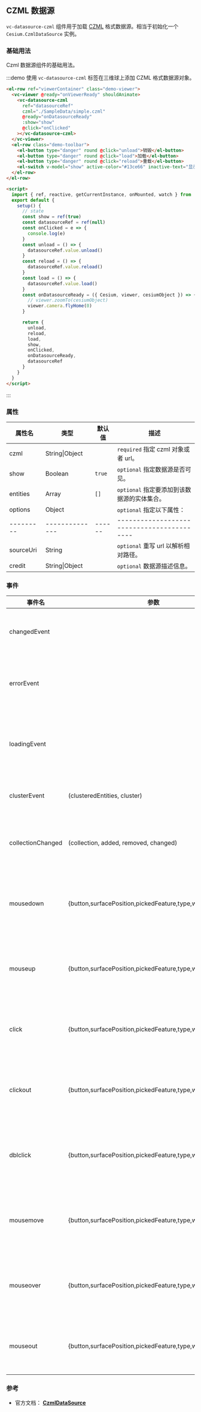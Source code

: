 ## CZML 数据源

`vc-datasource-czml` 组件用于加载 [CZML](https://github.com/AnalyticalGraphicsInc/czml-writer/wiki/CZML-Guide) 格式数据源。相当于初始化一个 `Cesium.CzmlDataSource` 实例。

### 基础用法

Czml 数据源组件的基础用法。

:::demo 使用 `vc-datasource-czml` 标签在三维球上添加 CZML 格式数据源对象。

```html
<el-row ref="viewerContainer" class="demo-viewer">
  <vc-viewer @ready="onViewerReady" shouldAnimate>
    <vc-datasource-czml
      ref="datasourceRef"
      czml="./SampleData/simple.czml"
      @ready="onDatasourceReady"
      :show="show"
      @click="onClicked"
    ></vc-datasource-czml>
  </vc-viewer>
  <el-row class="demo-toolbar">
    <el-button type="danger" round @click="unload">销毁</el-button>
    <el-button type="danger" round @click="load">加载</el-button>
    <el-button type="danger" round @click="reload">重载</el-button>
    <el-switch v-model="show" active-color="#13ce66" inactive-text="显示/隐藏"> </el-switch>
  </el-row>
</el-row>

<script>
  import { ref, reactive, getCurrentInstance, onMounted, watch } from 'vue'
  export default {
    setup() {
      // state
      const show = ref(true)
      const datasourceRef = ref(null)
      const onClicked = e => {
        console.log(e)
      }
      const unload = () => {
        datasourceRef.value.unload()
      }
      const reload = () => {
        datasourceRef.value.reload()
      }
      const load = () => {
        datasourceRef.value.load()
      }
      const onDatasourceReady = ({ Cesium, viewer, cesiumObject }) => {
        // viewer.zoomTo(cesiumObject)
        viewer.camera.flyHome(0)
      }

      return {
        unload,
        reload,
        load,
        show,
        onClicked,
        onDatasourceReady,
        datasourceRef
      }
    }
  }
</script>
```

:::

### 属性

| 属性名    | 类型           | 默认值 | 描述                                        |
| --------- | -------------- | ------ | ------------------------------------------- |
| czml      | String\|Object |        | `required` 指定 czml 对象或者 url。         |
| show      | Boolean        | `true` | `optional` 指定数据源是否可见。             |
| entities  | Array          | `[]`   | `optional` 指定要添加到该数据源的实体集合。 |
| options   | Object         |        | `optional` 指定以下属性：                   |
| --------- | -------------- | ------ | ------------------------------------------  |
| sourceUri | String         |        | `optional` 重写 url 以解析相对路径。        |
| credit    | String\|Object |        | `optional` 数据源描述信息。                 |

### 事件

| 事件名            | 参数                                                       | 描述                         |
| ----------------- | ---------------------------------------------------------- | ---------------------------- |
| changedEvent      |                                                            | 数据源改变时触发。           |
| errorEvent        |                                                            | 数据源发生错误时触发。       |
| loadingEvent      |                                                            | 数据源开始或结束加载时触发。 |
| clusterEvent      | (clusteredEntities, cluster)                               | 数据源聚合事件。             |
| collectionChanged | (collection, added, removed, changed)                      | 数据源实体集合改变时触       |
| mousedown         | {button,surfacePosition,pickedFeature,type,windowPosition} | 鼠标在该数据源上按下时触发。 |
| mouseup           | {button,surfacePosition,pickedFeature,type,windowPosition} | 鼠标在该数据源上弹起时触发。 |
| click             | {button,surfacePosition,pickedFeature,type,windowPosition} | 鼠标单击该数据源时触发。     |
| clickout          | {button,surfacePosition,pickedFeature,type,windowPosition} | 鼠标单击该数据源外部时触。   |
| dblclick          | {button,surfacePosition,pickedFeature,type,windowPosition} | 鼠标左键双击该数据源时触发。 |
| mousemove         | {button,surfacePosition,pickedFeature,type,windowPosition} | 鼠标在该数据源上移动时触发。 |
| mouseover         | {button,surfacePosition,pickedFeature,type,windowPosition} | 鼠标移动到该数据源时触发。   |
| mouseout          | {button,surfacePosition,pickedFeature,type,windowPosition} | 鼠标移出该数据源时触发。     |

### 参考

- 官方文档： **[CzmlDataSource](https://cesium.com/docs/cesiumjs-ref-doc/CzmlDataSource.html)**
